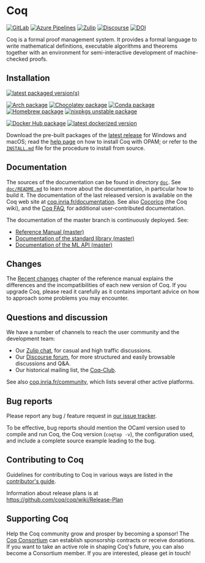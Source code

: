 # Coq

[![GitLab][gitlab-badge]][gitlab-link]
[![Azure Pipelines][azure-badge]][azure-link]
[![Zulip][zulip-badge]][zulip-link]
[![Discourse][discourse-badge]][discourse-link]
[![DOI][doi-badge]][doi-link]

[gitlab-badge]: https://gitlab.com/coq/coq/badges/master/pipeline.svg
[gitlab-link]: https://gitlab.com/coq/coq/commits/master

[azure-badge]: https://dev.azure.com/coq/coq/_apis/build/status/coq.coq?branchName=master
[azure-link]: https://dev.azure.com/coq/coq/_build/latest?definitionId=1?branchName=master

[discourse-badge]: https://img.shields.io/badge/Discourse-forum-informational.svg
[discourse-link]: https://coq.discourse.group/

[zulip-badge]: https://img.shields.io/badge/Zulip-chat-informational.svg
[zulip-link]: https://coq.zulipchat.com/

[doi-badge]: https://zenodo.org/badge/DOI/10.5281/zenodo.1003420.svg
[doi-link]: https://doi.org/10.5281/zenodo.1003420

Coq is a formal proof management system. It provides a formal language to write
mathematical definitions, executable algorithms and theorems together with an
environment for semi-interactive development of machine-checked proofs.

## Installation

[![latest packaged version(s)][repology-badge]][repology-link]

[![Arch package][arch-badge]][arch-link]
[![Chocolatey package][chocolatey-badge]][chocolatey-link]
[![Conda package][conda-badge]][conda-link]
[![Homebrew package][homebrew-badge]][homebrew-link]
[![nixpkgs unstable package][nixpkgs-badge]][nixpkgs-link]

[![Docker Hub package][dockerhub-badge]][dockerhub-link]
[![latest dockerized version][coqorg-badge]][coqorg-link]

[repology-badge]: https://repology.org/badge/latest-versions/coq.svg
[repology-link]: https://repology.org/metapackage/coq/versions

[arch-badge]: https://repology.org/badge/version-for-repo/arch/coq.svg
[arch-link]: https://www.archlinux.org/packages/community/x86_64/coq/

[chocolatey-badge]: https://repology.org/badge/version-for-repo/chocolatey/coq.svg
[chocolatey-link]: https://chocolatey.org/packages/Coq

[conda-badge]: https://img.shields.io/conda/vn/conda-forge/coq.svg?label="Conda%20package"
[conda-link]: https://github.com/conda-forge/coq-feedstock

[homebrew-badge]: https://repology.org/badge/version-for-repo/homebrew/coq.svg
[homebrew-link]: https://formulae.brew.sh/formula/coq

[macports-badge]: https://repology.org/badge/version-for-repo/macports/coq.svg
[macports-link]: https://www.macports.org/ports.php?by=name&substr=coq

[nixpkgs-badge]: https://repology.org/badge/version-for-repo/nix_unstable/coq.svg
[nixpkgs-link]: https://nixos.org/nixos/packages.html#coq

[dockerhub-badge]: https://img.shields.io/badge/images%20on-Docker%20Hub-blue.svg
[dockerhub-link]: https://hub.docker.com/r/coqorg/coq#supported-tags "Supported tags on Docker Hub"

[coqorg-badge]: https://images.microbadger.com/badges/version/coqorg/coq.svg
[coqorg-link]: https://github.com/coq-community/docker-coq/wiki#docker-coq-images "coqorg/coq:latest"

Download the pre-built packages of the [latest release][] for Windows and macOS;
read the [help page][opam-using] on how to install Coq with OPAM;
or refer to the [`INSTALL.md`](INSTALL.md) file for the procedure to install from source.

[latest release]: https://github.com/coq/coq/releases/latest
[opam-using]: https://coq.inria.fr/opam/www/using.html

## Documentation

The sources of the documentation can be found in directory [`doc`](doc).
See [`doc/README.md`](/doc/README.md) to learn more about the documentation,
in particular how to build it. The
documentation of the last released version is available on the Coq
web site at [coq.inria.fr/documentation](http://coq.inria.fr/documentation).
See also [Cocorico](https://github.com/coq/coq/wiki) (the Coq wiki),
and the [Coq FAQ](https://github.com/coq/coq/wiki/The-Coq-FAQ),
for additional user-contributed documentation.

The documentation of the master branch is continuously deployed.  See:
- [Reference Manual (master)][refman-master]
- [Documentation of the standard library (master)][stdlib-master]
- [Documentation of the ML API (master)][api-master]

[api-master]: https://coq.github.io/doc/master/api/
[refman-master]: https://coq.github.io/doc/master/refman/
[stdlib-master]: https://coq.github.io/doc/master/stdlib/

## Changes

The [Recent
changes](https://coq.github.io/doc/master/refman/changes.html) chapter
of the reference manual explains the differences and the
incompatibilities of each new version of Coq. If you upgrade Coq,
please read it carefully as it contains important advice on how to
approach some problems you may encounter.

## Questions and discussion

We have a number of channels to reach the user community and the
development team:

- Our [Zulip chat][zulip-link], for casual and high traffic discussions.
- Our [Discourse forum][discourse-link], for more structured and easily browsable discussions and Q&A.
- Our historical mailing list, the [Coq-Club](https://sympa.inria.fr/sympa/info/coq-club).

See also [coq.inria.fr/community](https://coq.inria.fr/community.html), which
lists several other active platforms.

## Bug reports

Please report any bug / feature request in [our issue tracker](https://github.com/coq/coq/issues).

To be effective, bug reports should mention the OCaml version used
to compile and run Coq, the Coq version (`coqtop -v`), the configuration
used, and include a complete source example leading to the bug.

## Contributing to Coq

Guidelines for contributing to Coq in various ways are listed in the [contributor's guide](CONTRIBUTING.md).

Information about release plans is at https://github.com/coq/coq/wiki/Release-Plan

## Supporting Coq

Help the Coq community grow and prosper by becoming a sponsor! The [Coq
Consortium](https://coq.inria.fr/consortium) can establish sponsorship contracts
or receive donations. If you want to take an active role in shaping Coq's
future, you can also become a Consortium member. If you are interested, please
get in touch!
